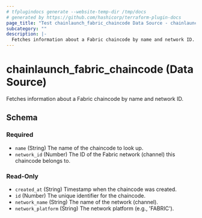 ```yaml
---
# tfplugindocs generate --website-temp-dir /tmp/docs
# generated by https://github.com/hashicorp/terraform-plugin-docs
page_title: "Test chainlaunch_fabric_chaincode Data Source - chainlaunch"
subcategory: ""
description: |-
  Fetches information about a Fabric chaincode by name and network ID.
---
```


# chainlaunch_fabric_chaincode (Data Source)

Fetches information about a Fabric chaincode by name and network ID.



<!-- schema generated by tfplugindocs -->
## Schema

### Required

- `name` (String) The name of the chaincode to look up.
- `network_id` (Number) The ID of the Fabric network (channel) this chaincode belongs to.

### Read-Only

- `created_at` (String) Timestamp when the chaincode was created.
- `id` (Number) The unique identifier for the chaincode.
- `network_name` (String) The name of the network (channel).
- `network_platform` (String) The network platform (e.g., 'FABRIC').
